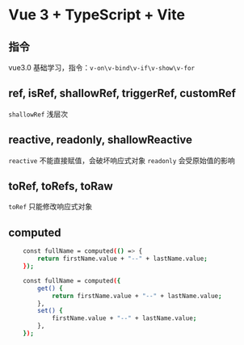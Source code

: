 # Vue 3 + TypeScript + Vite

## 指令

vue3.0 基础学习，指令：`v-on\v-bind\v-if\v-show\v-for`

## ref, isRef, shallowRef, triggerRef, customRef

`shallowRef` 浅层次

## reactive, readonly, shallowReactive

`reactive` 不能直接赋值，会破坏响应式对象
`readonly` 会受原始值的影响

## toRef, toRefs, toRaw

`toRef` 只能修改响应式对象

## computed

```bash
    const fullName = computed(() => {
        return firstName.value + "--" + lastName.value;
    });
```

```bash
    const fullName = computed({
        get() {
            return firstName.value + "--" + lastName.value;
        },
        set() {
            firstName.value + "--" + lastName.value;
        },
    });
```
